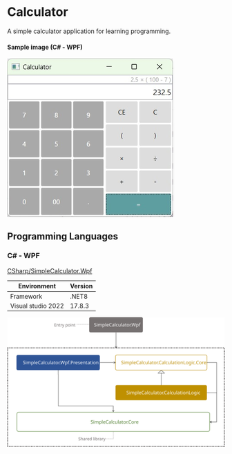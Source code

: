 # Calculator

A simple calculator application for learning programming.

#### Sample image (C# - WPF)
![Sample - SimpleCalculator.Wpf](CSharp/SimpleCalculator.Wpf/SimpleCalculator.Wpf.jpg)

## Programming Languages

### C# - WPF
[CSharp/SimpleCalculator.Wpf](CSharp/SimpleCalculator.Wpf)

| Environment | Version |
| ---- | ---- |
| Framework | .NET8 |
| Visual studio 2022 | 17.8.3 |

![Assembly dependencies image](CSharp/SimpleCalculator.Wpf/AssemblyDependencyImage.svg)
